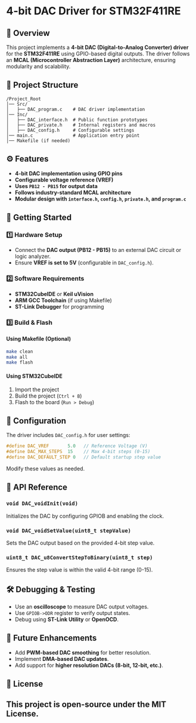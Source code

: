 # 4-bit DAC Driver for STM32F411RE

## 📌 Overview
This project implements a **4-bit DAC (Digital-to-Analog Converter) driver** for the **STM32F411RE** using GPIO-based digital outputs. The driver follows an **MCAL (Microcontroller Abstraction Layer)** architecture, ensuring modularity and scalability.

## 📁 Project Structure
```
/Project_Root
│── Src/
│   ├── DAC_program.c    # DAC driver implementation
│── Inc/
│   ├── DAC_interface.h  # Public function prototypes
│   ├── DAC_private.h    # Internal registers and macros
│   ├── DAC_config.h     # Configurable settings
│── main.c               # Application entry point
│── Makefile (if needed)
```

## ⚙️ Features
- **4-bit DAC implementation using GPIO pins**
- **Configurable voltage reference (VREF)**
- **Uses `PB12 - PB15` for output data**
- **Follows industry-standard MCAL architecture**
- **Modular design with `interface.h`, `config.h`, `private.h`, and `program.c`**

## 🚀 Getting Started
### 1️⃣ Hardware Setup
- Connect the **DAC output (PB12 - PB15)** to an external DAC circuit or logic analyzer.
- Ensure **VREF is set to 5V** (configurable in `DAC_config.h`).

### 2️⃣ Software Requirements
- **STM32CubeIDE** or **Keil uVision**
- **ARM GCC Toolchain** (if using Makefile)
- **ST-Link Debugger** for programming

### 3️⃣ Build & Flash
#### **Using Makefile (Optional)**
```sh
make clean
make all
make flash
```

#### **Using STM32CubeIDE**
1. Import the project
2. Build the project (`Ctrl + B`)
3. Flash to the board (`Run > Debug`)

## 🔧 Configuration
The driver includes `DAC_config.h` for user settings:
```c
#define DAC_VREF       5.0   // Reference Voltage (V)
#define DAC_MAX_STEPS  15    // Max 4-bit steps (0-15)
#define DAC_DEFAULT_STEP 0   // Default startup step value
```
Modify these values as needed.

## 📝 API Reference
### **`void DAC_voidInit(void)`**
Initializes the DAC by configuring GPIOB and enabling the clock.

### **`void DAC_voidSetValue(uint8_t stepValue)`**
Sets the DAC output based on the provided 4-bit step value.

### **`uint8_t DAC_u8ConvertStepToBinary(uint8_t step)`**
Ensures the step value is within the valid 4-bit range (0-15).

## 🛠️ Debugging & Testing
- Use an **oscilloscope** to measure DAC output voltages.
- Use `GPIOB->ODR` register to verify output states.
- Debug using **ST-Link Utility** or **OpenOCD**.

## 📌 Future Enhancements
- Add **PWM-based DAC smoothing** for better resolution.
- Implement **DMA-based DAC updates**.
- Add support for **higher resolution DACs (8-bit, 12-bit, etc.)**.

## 📜 License
This project is open-source under the **MIT License**.
---